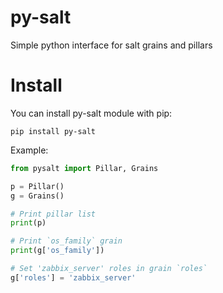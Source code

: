 # py-salt
Simple python interface for salt grains and pillars

# Install

You can install py-salt module with pip:
```
pip install py-salt
```



Example:
```python
from pysalt import Pillar, Grains

p = Pillar()
g = Grains()

# Print pillar list
print(p)

# Print `os_family` grain
print(g['os_family'])

# Set 'zabbix_server' roles in grain `roles`
g['roles'] = 'zabbix_server'
```
